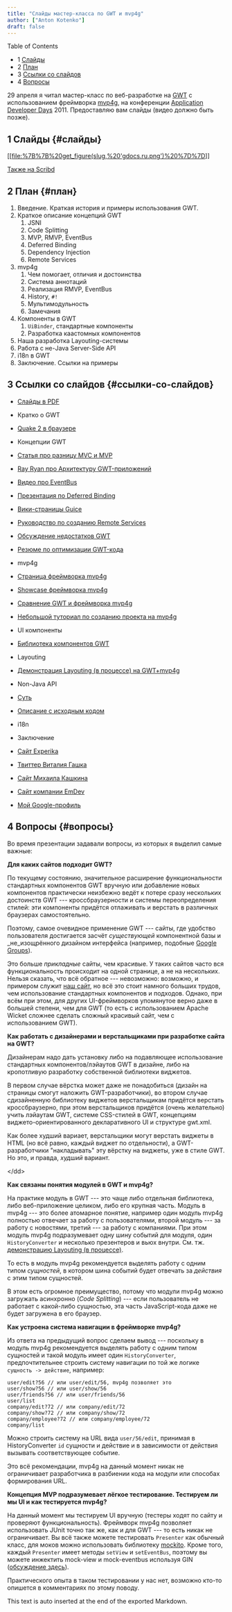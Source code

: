 ```yaml
---
title: "Слайды мастер-класса по GWT и mvp4g"
author: ["Anton Kotenko"]
draft: false
---
```


<div class="ox-hugo-toc toc has-section-numbers">

<div class="heading">Table of Contents</div>

- <span class="section-num">1</span> [Слайды](#слайды)
- <span class="section-num">2</span> [План](#план)
- <span class="section-num">3</span> [Ссылки со слайдов](#ссылки-со-слайдов)
- <span class="section-num">4</span> [Вопросы](#вопросы)

</div>
<!--endtoc-->

29 апреля я читал мастер-класс по веб-разработке на [GWT](http://code.google.com/intl/ru/webtoolkit/) с использованием фреймворка [mvp4g](http://code.google.com/p/mvp4g/), на конференции [Application Developer Days](http://addconf.ru) 2011. Предоставляю вам слайды (видео должно быть позже).


## <span class="section-num">1</span> Слайды {#слайды}

[[[file:%7B%7B%20get_figure(slug,%20'gdocs.ru.png')%20%7D%7D](https://docs.google.com/viewer?a=v&pid=explorer&chrome=true&srcid=0B9lKUPDNyz1vYTViZjYwZTEtODNmNC00OWZlLWFhODUtMDNkYzE5N2NjM2Fk&hl=en)]]

[Также на Scribd](http://www.scribd.com/doc/54690967/)


## <span class="section-num">2</span> План {#план}

1.  Введение. Краткая история и примеры использования GWT.
2.  Краткое описание концепций GWT
    1.  JSNI
    2.  Code Splitting
    3.  MVP, RMVP, EventBus
    4.  Deferred Binding
    5.  Dependency Injection
    6.  Remote Services
3.  mvp4g
    1.  Чем помогает, отличия и достоинства
    2.  Система аннотаций
    3.  Реализация RMVP, EventBus
    4.  History, `#!`
    5.  Мультимодульность
    6.  Замечания
4.  Компоненты в GWT
    1.  `UiBinder`, стандартные компоненты
    2.  Разработка каастомных компонентов
5.  Наша разработка Layouting-системы
6.  Работа с не-Java Server-Side API
7.  i18n в GWT
8.  Заключение. Ссылки на примеры


## <span class="section-num">3</span> Ссылки со слайдов {#ссылки-со-слайдов}

-   [Слайды в PDF](http://goo.gl/4GgnS)

-   Кратко о GWT

-   [Quake 2 в браузере](http://quake2-gwt-port.appspot.com)

-   Концепции GWT

-   [Статья про разницу MVC и MVP](http://geekswithblogs.net/kobush/archive/2006/01/09/65305.aspx)
-   [Ray Ryan про Архитектуру GWT-приложений](http://www.youtube.com/watch?v=PDuhR18-EdM)
-   [Видео про EventBus](http://tv.jetbrains.net/videocontent/gwt-event-bus-basics)
-   [Презентация по Deferred Binding](http://www.docstoc.com/docs/53396874/Deferred-Binding-The-Magic-of-GWT)
-   [Вики-страницы Guice](http://code.google.com/p/google-guice/wiki/Motivation?tm=6)
-   [Руководство по созданию Remote Services](http://developerlife.com/tutorials/?p=125)
-   [Обсуждение недостатков GWT](http://www.linux.org.ru/forum/talks/4497412)
-   [Резюме по оптимизации GWT-кода](http://galak-sandbox.blogspot.com/2010/10/gwt.html)

-   mvp4g

-   [Страница фреймворка mvp4g](http://code.google.com/p/mvp4g/)
-   [Showcase фреймворка mvp4g](http://mvp4gshowcase.appspot.com)
-   [Сравнение GWT и фреймворка mvp4g](http://code.google.com/p/mvp4g/wiki/Mvp4g_vs_GWTP)
-   [Небольшой туториал по созданию проекта на mvp4g](http://cambiatablog.wordpress.com/2010/12/04/gwt-and-mvp4g-tutorial-1/)

-   UI компоненты

-   [Библиотека компонентов GWT](http://code.google.com/webtoolkit/doc/latest/RefWidgetGallery.html)

-   Layouting

-   [Демонстрация Layouting (в процессе) на GWT+mvp4g](http://github.com/shamansir/gwt-mvp4g-layouting-demo)

-   Non-Java API

-   [Суть](http://code.google.com/p/google-web-toolkit-doc-1-5/wiki/GettingStartedJSON)
-   [Описание с исходным кодом](http://shamansir-ru.tumblr.com/post/1728720550/deferred-api-gwt-rpc)

-   i18n
-   Заключение

-   [Сайт Experika](http://experika.com)
-   [Твиттер Виталия Гашка](http://twitter.com/vgashock)
-   [Сайт Михаила Кашкина](http://www.vurt.ru)
-   [Сайт компании EmDev](http://emdev.ru)
-   [Мой Google-профиль](http://profiles.google.com/shaman.sir)


## <span class="section-num">4</span> Вопросы {#вопросы}

Во время презентации задавали вопросы, из которых я выделил самые важные:

**Для каких сайтов подходит GWT?**

По текущему состоянию, значительное расширение функциональности стандартных компонентов GWT вручную или добавление новых компонентов практически неизбежно ведёт к потере сразу нескольких достоинств GWT --- кроссбраузерности и системы переопределения стилей: эти компоненты придётся отлаживать и верстать в различных браузерах самостоятельно.

Поэтому, самое очевидное применение GWT --- сайты, где удобство пользователя достигается засчёт _существующей_ компонентной базы и \_не_изощрённого дизайном интерфейса (например, подобные [Google Groups](http://groups.google.com)).

Это больше _прикладные_ сайты, чем красивые. У таких сайтов часто вся функциональность происходит на одной странице, а не на нескольких. Нельзя сказать, что всё обратное --- невозможно: возможно, и примером служит [наш сайт](http://experika.com/ui/#!job/start), но всё это стоит намного больших трудов, чем использование стандартных компонентов и подходов. Однако, при всём при этом, для других UI-фреймворков упомянутое верно даже в большей степени, чем для GWT (то есть с использованием Apache Wicket сложнее сделать сложный красивый сайт, чем с использованием GWT).

**Как работать с дизайнерами и верстальщиками при разработке сайта на GWT?**

Дизайнерам надо дать установку либо на подавляющее использование стандартных компонентов/лэйаутов GWT в дизайне, либо на кропотливую разработку собственной библиотеки виджетов.

В первом случае вёрстка может даже не понадобиться (дизайн на страницы смогут наложить GWT-разработчики), во втором случае сдизайненную библиотеку виджетов верстальщикам придётся верстать кроссбраузерно, при этом верстальщиков придётся (очень желательно) учить лэйаутам GWT, системе CSS-стилей в GWT, концепциям виджето-ориентированного декларативного UI и структуре gwt.xml.

Как более худший вариает, верстальщики могут верстать виджеты в HTML (но всё равно, каждый виджет по отдельности), а GWT-разработчики "накладывать" эту вёрстку на виджеты, уже в стиле GWT. Но это, и правда, _худший_ вариант.

<div class="html">

&lt;/dd&gt;

</div>

**Как связаны понятия модулей в GWT и mvp4g?**

На практике модуль в GWT --- это чаще либо отдельная библиотека, либо веб-приложение целиком, либо его крупная часть. Модуль в mvp4g --- это более атомарное понятие, например один модуль mvp4g полностью отвечает за работу с пользователями, второй модуль --- за работу с новостями, третий --- за работу с компаниями. При этом модуль mvp4g подразумевает одну шину событий для модуля, один `HistoryConverter` и несколько презентеров и вьюх внутри. См. тж. [демонстрацию Layouting (в процессе)](http://github.com/shamansir/gwt-mvp4g-layouting-demo).

То есть в модуль mvp4g рекомендуется выделять работу с одним типом _сущностей_, в котором шина событий будет отвечать за _действия_ с этим типом сущностей.

В этом есть огромное преимущество, потому что модули mvp4g можно загружать асинхронно (_Code Splitting_) --- если пользователь не работает с какой-либо сущностью, эта часть JavaScript-кода даже не будет загружена в его браузер.

**Как устроена система навигации в фреймворке mvp4g?**

Из ответа на предыдущий вопрос сделаем вывод --- поскольку в модуль mvp4g рекомендуется выделять работу с одним типом сущностей и такой модуль имеет один `HistoryConverter`, предпочтительнее строить систему навигации по той же логике `сущность -> действие`, например:

```text
user/edit?56 // или user/edit/56, mvp4g позволяет это
user/show?56 // или user/show/56
user/friends?56 // или user/friends/56
user/list
company/edit?72 // или company/edit/72
company/show?72 // или company/show/72
company/employee?72 // или company/employee/72
company/list
```

Можно строить систему на URL вида `user/56/edit`, принимая в HistoryConverter `id` сущности и действие и в зависимости от действия вызывать соответствующее событие.

Это всё рекомендации, mvp4g на данный момент никак не ограничивает разработчика в разбиении кода на модули или способах формирования URL.

**Концепция MVP подразумевает лёгкое тестирование. Тестируем ли мы UI и как тестируется mvp4g?**

На данный момент мы тестируем UI вручную (тестеры ходят по сайту и проверяют функциональность). Фреймворк mvp4g позволяет использовать JUnit точно так же, как и для GWT --- то есть никак не ограничивает. Вы всё также можете тестировать `Presenter` как обычный класс, для моков можно использовать библиотеку [mockito](http://mockito.org/). Кроме того, каждый `Presenter` имеет методы `setView` и `setEventBus`, поэтому вы можете инжектить mock-view и mock-eventbus используя GIN ([обсуждение здесь](http://groups.google.com/group/mvp4g/browse_thread/thread/82cac05eabe2401b)).

Практического опыта в таком тестировании у нас нет, возможно кто-то опишется в комментариях по этому поводу.


This text is auto inserted at the end of the exported Markdown.
